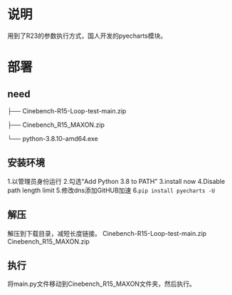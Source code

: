 # 说明

用到了R23的参数执行方式，国人开发的pyecharts模块。


# 部署
## need
├── Cinebench-R15-Loop-test-main.zip

├── Cinebench_R15_MAXON.zip

└── python-3.8.10-amd64.exe

## 安装环境
1.以管理员身份运行
2.勾选“Add Python 3.8 to PATH”
3.install now
4.Disable path length limit
5.修改dns添加GitHUB加速
6.`pip install pyecharts -U`

## 解压
解压到下载目录，减短长度链接。
Cinebench-R15-Loop-test-main.zip
Cinebench_R15_MAXON.zip

## 执行
将main.py文件移动到Cinebench_R15_MAXON文件夹，然后执行。